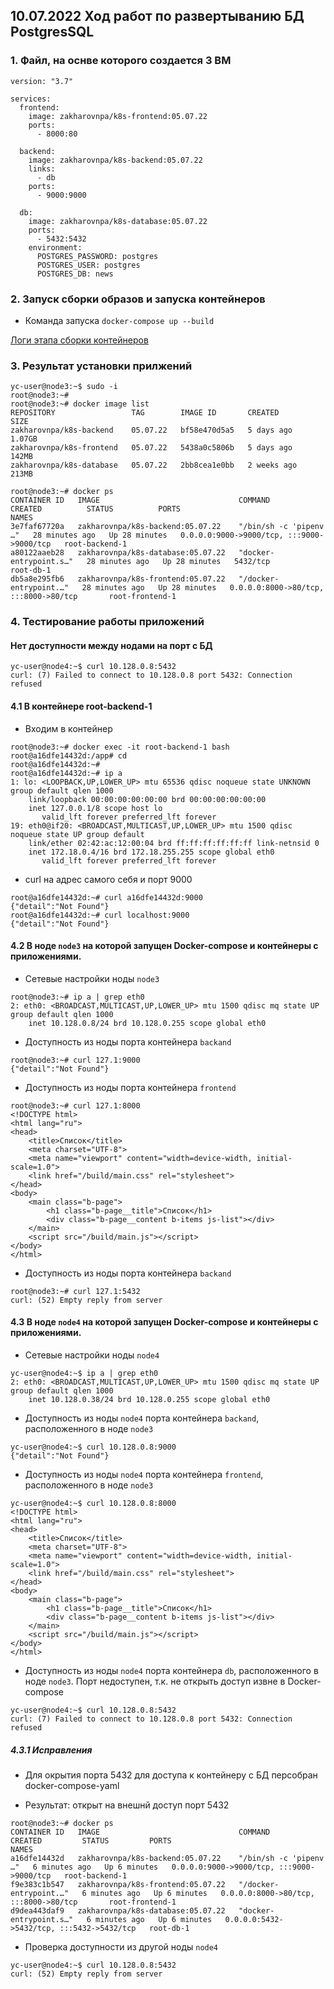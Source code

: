 ## 10.07.2022 Ход работ по развертыванию БД PostgresSQL

### 1. Файл, на оснве которого создается 3 ВМ

```
version: "3.7"

services:
  frontend:
    image: zakharovnpa/k8s-frontend:05.07.22
    ports:
      - 8000:80

  backend:
    image: zakharovnpa/k8s-backend:05.07.22
    links:
      - db
    ports:
      - 9000:9000

  db:
    image: zakharovnpa/k8s-database:05.07.22
    ports:
      - 5432:5432
    environment:
      POSTGRES_PASSWORD: postgres
      POSTGRES_USER: postgres
      POSTGRES_DB: news
```
### 2. Запуск сборки образов и запуска контейнеров

* Команда запуска `docker-compose up --build`

[Логи этапа сборки контейнеров](/13-kubernetes-config-01-objects/Logs/log-docker-compose-build.md)

### 3. Результат установки прилжений

```
yc-user@node3:~$ sudo -i
root@node3:~# 
root@node3:~# docker image list
REPOSITORY                 TAG        IMAGE ID       CREATED       SIZE
zakharovnpa/k8s-backend    05.07.22   bf58e470d5a5   5 days ago    1.07GB
zakharovnpa/k8s-frontend   05.07.22   5438a0c5806b   5 days ago    142MB
zakharovnpa/k8s-database   05.07.22   2bb8cea1e0bb   2 weeks ago   213MB
```
```
root@node3:~# docker ps
CONTAINER ID   IMAGE                               COMMAND                  CREATED          STATUS          PORTS                                       NAMES
3e7faf67720a   zakharovnpa/k8s-backend:05.07.22    "/bin/sh -c 'pipenv …"   28 minutes ago   Up 28 minutes   0.0.0.0:9000->9000/tcp, :::9000->9000/tcp   root-backend-1
a80122aaeb28   zakharovnpa/k8s-database:05.07.22   "docker-entrypoint.s…"   28 minutes ago   Up 28 minutes   5432/tcp                                    root-db-1
db5a8e295fb6   zakharovnpa/k8s-frontend:05.07.22   "/docker-entrypoint.…"   28 minutes ago   Up 28 minutes   0.0.0.0:8000->80/tcp, :::8000->80/tcp       root-frontend-1
```


### 4. Тестирование работы приложений

#### Нет доступности между нодами на порт с БД
```
yc-user@node4:~$ curl 10.128.0.8:5432
curl: (7) Failed to connect to 10.128.0.8 port 5432: Connection refused

```


#### 4.1 В контейнере root-backend-1

* Входим в контейнер
```
root@node3:~# docker exec -it root-backend-1 bash
root@a16dfe14432d:/app# cd
root@a16dfe14432d:~# 
root@a16dfe14432d:~# ip a
1: lo: <LOOPBACK,UP,LOWER_UP> mtu 65536 qdisc noqueue state UNKNOWN group default qlen 1000
    link/loopback 00:00:00:00:00:00 brd 00:00:00:00:00:00
    inet 127.0.0.1/8 scope host lo
       valid_lft forever preferred_lft forever
19: eth0@if20: <BROADCAST,MULTICAST,UP,LOWER_UP> mtu 1500 qdisc noqueue state UP group default 
    link/ether 02:42:ac:12:00:04 brd ff:ff:ff:ff:ff:ff link-netnsid 0
    inet 172.18.0.4/16 brd 172.18.255.255 scope global eth0
       valid_lft forever preferred_lft forever
```
* curl на адрес самого себя и порт 9000
```
root@a16dfe14432d:~# curl a16dfe14432d:9000
{"detail":"Not Found"}
root@a16dfe14432d:~# curl localhost:9000
{"detail":"Not Found"}
```

#### 4.2 В ноде `node3` на которой запущен Docker-compose и контейнеры с приложениями.
* Сетевые настройки ноды `node3`
```
root@node3:~# ip a | grep eth0
2: eth0: <BROADCAST,MULTICAST,UP,LOWER_UP> mtu 1500 qdisc mq state UP group default qlen 1000
    inet 10.128.0.8/24 brd 10.128.0.255 scope global eth0
```
* Доступность из ноды порта контейнера `backand`
```
root@node3:~# curl 127.1:9000
{"detail":"Not Found"}
```
* Доступность из ноды порта контейнера `frontend`
```
root@node3:~# curl 127.1:8000
<!DOCTYPE html>
<html lang="ru">
<head>
    <title>Список</title>
    <meta charset="UTF-8">
    <meta name="viewport" content="width=device-width, initial-scale=1.0">
    <link href="/build/main.css" rel="stylesheet">
</head>
<body>
    <main class="b-page">
        <h1 class="b-page__title">Список</h1>
        <div class="b-page__content b-items js-list"></div>
    </main>
    <script src="/build/main.js"></script>
</body>
</html>
```
* Доступность из ноды порта контейнера `backand`

```
root@node3:~# curl 127.1:5432
curl: (52) Empty reply from server
```

#### 4.3 В ноде `node4` на которой запущен Docker-compose и контейнеры с приложениями.

* Сетевые настройки ноды `node4`

```
yc-user@node4:~$ ip a | grep eth0
2: eth0: <BROADCAST,MULTICAST,UP,LOWER_UP> mtu 1500 qdisc mq state UP group default qlen 1000
    inet 10.128.0.38/24 brd 10.128.0.255 scope global eth0
```
* Доступность из ноды `node4` порта контейнера `backand`, расположенного в ноде `node3`
```
yc-user@node4:~$ curl 10.128.0.8:9000
{"detail":"Not Found"}
```
* Доступность из ноды `node4` порта контейнера `frontend`, расположенного в ноде `node3`
```
yc-user@node4:~$ curl 10.128.0.8:8000
<!DOCTYPE html>
<html lang="ru">
<head>
    <title>Список</title>
    <meta charset="UTF-8">
    <meta name="viewport" content="width=device-width, initial-scale=1.0">
    <link href="/build/main.css" rel="stylesheet">
</head>
<body>
    <main class="b-page">
        <h1 class="b-page__title">Список</h1>
        <div class="b-page__content b-items js-list"></div>
    </main>
    <script src="/build/main.js"></script>
</body>
</html>
```
* Доступность из ноды `node4` порта контейнера `db`, расположенного в ноде `node3`. Порт недоступен, т.к. не открыть доступ извне в Docker-compose

```
yc-user@node4:~$ curl 10.128.0.8:5432
curl: (7) Failed to connect to 10.128.0.8 port 5432: Connection refused
```


##### 4.3.1 Исправления
* Для окрытия порта 5432 для доступа к контейнеру с БД персобран docker-compose-yaml

* Результат: открыт на внешнй доступ порт 5432
```
root@node3:~# docker ps
CONTAINER ID   IMAGE                               COMMAND                  CREATED         STATUS         PORTS                                       NAMES
a16dfe14432d   zakharovnpa/k8s-backend:05.07.22    "/bin/sh -c 'pipenv …"   6 minutes ago   Up 6 minutes   0.0.0.0:9000->9000/tcp, :::9000->9000/tcp   root-backend-1
f9e383c1b547   zakharovnpa/k8s-frontend:05.07.22   "/docker-entrypoint.…"   6 minutes ago   Up 6 minutes   0.0.0.0:8000->80/tcp, :::8000->80/tcp       root-frontend-1
d9dea443daf9   zakharovnpa/k8s-database:05.07.22   "docker-entrypoint.s…"   6 minutes ago   Up 6 minutes   0.0.0.0:5432->5432/tcp, :::5432->5432/tcp   root-db-1
```
* Проверка доступности из другой ноды `node4`

```
yc-user@node4:~$ curl 10.128.0.8:5432
curl: (52) Empty reply from server

```
